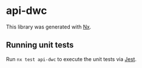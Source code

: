 # api-dwc

This library was generated with [Nx](https://nx.dev).

## Running unit tests

Run `nx test api-dwc` to execute the unit tests via [Jest](https://jestjs.io).
